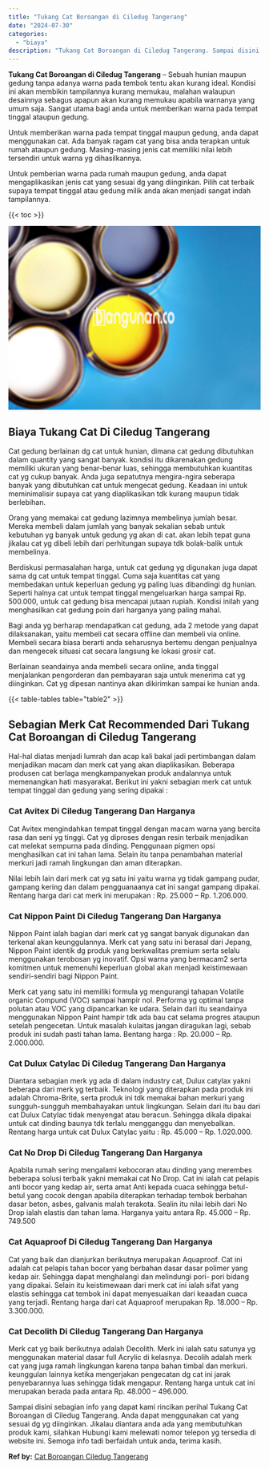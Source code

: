 ```yaml
---
title: "Tukang Cat Boroangan di Ciledug Tangerang"
date: "2024-07-30"
categories: 
  - "biaya"
description: "Tukang Cat Boroangan di Ciledug Tangerang. Sampai disini sebagian info yang dapat kami rincikan perihal Tukang Cat Boroangan di Ciledug Tangerang. Anda dapat..."
---
```


**Tukang Cat Boroangan di Ciledug Tangerang** – Sebuah hunian maupun gedung tanpa adanya warna pada tembok tentu akan kurang ideal. Kondisi ini akan membikin tampilannya kurang memukau, malahan walaupun desainnya sebagus apapun akan kurang memukau apabila warnanya yang umum saja. Sangat utama bagi anda untuk memberikan warna pada tempat tinggal ataupun gedung.

Untuk memberikan warna pada tempat tinggal maupun gedung, anda dapat menggunakan cat. Ada banyak ragam cat yang bisa anda terapkan untuk rumah ataupun gedung. Masing-masing jenis cat memiliki nilai lebih tersendiri untuk warna yg dihasilkannya.

Untuk pemberian warna pada rumah maupun gedung, anda dapat mengaplikasikan jenis cat yang sesuai dg yang diinginkan. Pilih cat terbaik supaya tempat tinggal atau gedung milik anda akan menjadi sangat indah tampilannya.

{{< toc >}}

![Tukang Cat Boroangan di Ciledug Tangerang](/images/jasa-cat-murah37.png)

## Biaya Tukang Cat Di Ciledug Tangerang

Cat gedung berlainan dg cat untuk hunian, dimana cat gedung dibutuhkan dalam quantity yang sangat banyak. kondisi itu dikarenakan gedung memiliki ukuran yang benar-benar luas, sehingga membutuhkan kuantitas cat yg cukup banyak. Anda juga sepatutnya mengira-ngira seberapa banyak yang dibutuhkan cat untuk mengecat gedung. Keadaan ini untuk meminimalisir supaya cat yang diaplikasikan tdk kurang maupun tidak berlebihan.

Orang yang memakai cat gedung lazimnya membelinya jumlah besar. Mereka membeli dalam jumlah yang banyak sekalian sebab untuk kebutuhan yg banyak untuk gedung yg akan di cat. akan lebih tepat guna jikalau cat yg dibeli lebih dari perhitungan supaya tdk bolak-balik untuk membelinya.

Berdiskusi permasalahan harga, untuk cat gedung yg digunakan juga dapat sama dg cat untuk tempat tinggal. Cuma saja kuantitas cat yang membedakan untuk keperluan gedung yg paling luas dibandingi dg hunian. Seperti halnya cat untuk tempat tinggal mengeluarkan harga sampai Rp. 500.000, untuk cat gedung bisa mencapai jutaan rupiah. Kondisi inilah yang menghasilkan cat gedung poin dari harganya yang paling mahal.

Bagi anda yg berharap mendapatkan cat gedung, ada 2 metode yang dapat dilaksanakan, yaitu membeli cat secara offline dan membeli via online. Membeli secara biasa berarti anda seharusnya bertemu dengan penjualnya dan mengecek situasi cat secara langsung ke lokasi grosir cat.

Berlainan seandainya anda membeli secara online, anda tinggal menjalankan pengorderan dan pembayaran saja untuk menerima cat yg diinginkan. Cat yg dipesan nantinya akan dikirimkan sampai ke hunian anda.

{{< table-tables table="table2" >}}

## Sebagian Merk Cat Recommended Dari Tukang Cat Boroangan di Ciledug Tangerang

Hal-hal diatas menjadi lumrah dan acap kali bakal jadi pertimbangan dalam menjadikan macam dan merk cat yang akan diaplikasikan. Beberapa produsen cat berlaga mengkampanyekan produk andalannya untuk memenangkan hati masyarakat. Berikut ini yakni sebagian merk cat untuk tempat tinggal dan gedung yang sering dipakai :

### Cat Avitex Di Ciledug Tangerang Dan Harganya

Cat Avitex mengindahkan tempat tinggal dengan macam warna yang bercita rasa dan seni yg tinggi. Cat yg diproses dengan resin terbaik menjadikan cat melekat sempurna pada dinding. Penggunaan pigmen opsi menghasilkan cat ini tahan lama. Selain itu tanpa penambahan material merkuri jadi ramah lingkungan dan aman diterapkan.

Nilai lebih lain dari merk cat yg satu ini yaitu warna yg tidak gampang pudar, gampang kering dan dalam pengguanaanya cat ini sangat gampang dipakai. Rentang harga dari cat merk ini merupakan : Rp. 25.000 – Rp. 1.206.000.

### Cat Nippon Paint Di Ciledug Tangerang Dan Harganya

Nippon Paint ialah bagian dari merk cat yg sangat banyak digunakan dan terkenal akan keunggulannya. Merk cat yang satu ini berasal dari Jepang, Nippon Paint identik dg produk yang berkwalitas premium serta selalu menggunakan terobosan yg inovatif. Opsi warna yang bermacam2 serta komitmen untuk memenuhi keperluan global akan menjadi keistimewaan sendiri-sendiri bagi Nippon Paint.

Merk cat yang satu ini memiliki formula yg mengurangi tahapan Volatile organic Compund (VOC) sampai hampir nol. Performa yg optimal tanpa polutan atau VOC yang dipancarkan ke udara. Selain dari itu seandainya menggunakan Nippon Paint hampir tdk ada bau cat selama progres ataupun setelah pengecetan. Untuk masalah kulaitas jangan diragukan lagi, sebab produk ini sudah pasti tahan lama. Bentang harga : Rp. 20.000 – Rp. 2.000.000.

### Cat Dulux Catylac Di Ciledug Tangerang Dan Harganya

Diantara sebagian merk yg ada di dalam industry cat, Dulux catylax yakni beberapa dari merk yg terbaik. Teknologi yang diterapkan pada produk ini adalah Chroma-Brite, serta produk ini tdk memakai bahan merkuri yang sungguh-sungguh membahayakan untuk lingkungan. Selain dari itu bau dari cat Dulux Catylac tidak menyengat atau beracun. Sehingga dikala dipakai untuk cat dinding baunya tdk terlalu mengganggu dan menyebalkan. Rentang harga untuk cat Dulux Catylac yaitu : Rp. 45.000 – Rp. 1.020.000.

### Cat No Drop Di Ciledug Tangerang Dan Harganya

Apabila rumah sering mengalami kebocoran atau dinding yang merembes beberapa solusi terbaik yakni memakai cat No Drop. Cat ini ialah cat pelapis anti bocor yang kedap air, serta amat Anti kepada cuaca sehingga betul-betul yang cocok dengan apabila diterapkan terhadap tembok berbahan dasar beton, asbes, galvanis malah terakota. Sealin itu nilai lebih dari No Drop ialah elastis dan tahan lama. Harganya yaitu antara Rp. 45.000 – Rp. 749.500

### Cat Aquaproof Di Ciledug Tangerang Dan Harganya

Cat yang baik dan dianjurkan berikutnya merupakan Aquaproof. Cat ini adalah cat pelapis tahan bocor yang berbahan dasar dasar polimer yang kedap air. Sehingga dapat menghalangi dan melindungi pori- pori bidang yang dipakai. Selain itu keistimewaan dari merk cat ini ialah sifat yang elastis sehingga cat tembok ini dapat menyesuaikan dari keaadan cuaca yang terjadi. Rentang harga dari cat Aquaproof merupakan Rp. 18.000 – Rp. 3.300.000.

### Cat Decolith Di Ciledug Tangerang Dan Harganya

Merk cat yg baik berikutnya adalah Decolith. Merk ini ialah satu satunya yg menggunakan material dasar full Acrylic di kelasnya. Decolih adalah merk cat yang juga ramah lingkungan karena tanpa bahan timbal dan merkuri. keunggulan lainnya ketika mengerjakan pengecatan dg cat ini jarak penyebarannya luas sehingga tidak mengapur. Rentang harga untuk cat ini merupakan berada pada antara Rp. 48.000 – 496.000.

Sampai disini sebagian info yang dapat kami rincikan perihal Tukang Cat Boroangan di Ciledug Tangerang. Anda dapat menggunakan cat yang sesuai dg yg diinginkan. Jikalau diantara anda ada yang membutuhkan produk kami, silahkan Hubungi kami melewati nomor telepon yg tersedia di website ini. Semoga info tadi berfaidah untuk anda, terima kasih.

**Ref by:** [Cat Boroangan Ciledug Tangerang](https://id.wikipedia.org/wiki/Cat)
